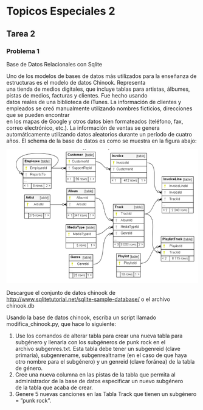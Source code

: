 # Topicos Especiales 2
## Tarea 2
### Problema 1

Base	de	Datos	Relacionales	con	Sqlite

Uno	de	los	modelos	de	bases	de	datos	más	utilizados	para	la	enseñanza	de	estructuras	es	el	modelo	de	datos	Chinook.	Representa	
una	tienda	de	medios	digitales,	que	incluye	tablas	para	artistas,	álbumes,	pistas	de	medios,	facturas	y	clientes.	Fue	hecho	usando	
datos	reales	de	una	biblioteca	de	iTunes.	
La	información	de	clientes	y	empleados	se	creó	manualmente	utilizando	nombres	ficticios,	direcciones	que	se	pueden	encontrar	
en	los	mapas	de	Google	y	otros	datos	bien	formateados	(teléfono,	fax,	correo	electrónico,	etc.).	La	información	de	ventas	se	genera	
automáticamente	utilizando	datos	aleatorios	durante	un	período	de	cuatro	años.
El	schema	de	la	base	de	datos	es	como	se	muestra	en	la	figura	abajo:

![mapa-relacion](imgs/mapa-entidad-relacion.png)

Descargue	 el	 conjunto	 de	 datos	 chinook de	 <a href="http://www.sqlitetutorial.net/sqlite-sample-database/" target="_blank"> http://www.sqlitetutorial.net/sqlite-sample-database/ </a>o	 el	 archivo	 chinook.db

Usando	la	base	de	datos	chinook,	escriba	un	script	llamado	modifica_chinook.py,	que	hace	lo	siguiente:
1)	Use	los	comandos	de	alterar	tabla	para	crear	una	nueva	tabla	para	subgénero y	llenarla	con	los	subgéneros	de	punk	rock	en	el	
archivo	subgenres.txt.	Esta	 tabla	debe	 tener	un	subgenreid (clave	primaria),	subgenrename,	subgenrealtname	(en	el	caso	de	que	
haya	otro	nombre	para	el	subgénero)	y	un	genreid (clave	foránea)	de	la	tabla	de	género.
2)	Cree	una	nueva	columna	en	las	pistas	de	la	tabla	que	permita	al	administrador	de	la	base	de	datos	especificar	un	nuevo	subgénero	
de	la	tabla	que	acaba	de	crear.
3)	Genere	5	nuevas	canciones	en	las Tabla	Track que	tienen	un	subgénero =	”punk	rock”.
